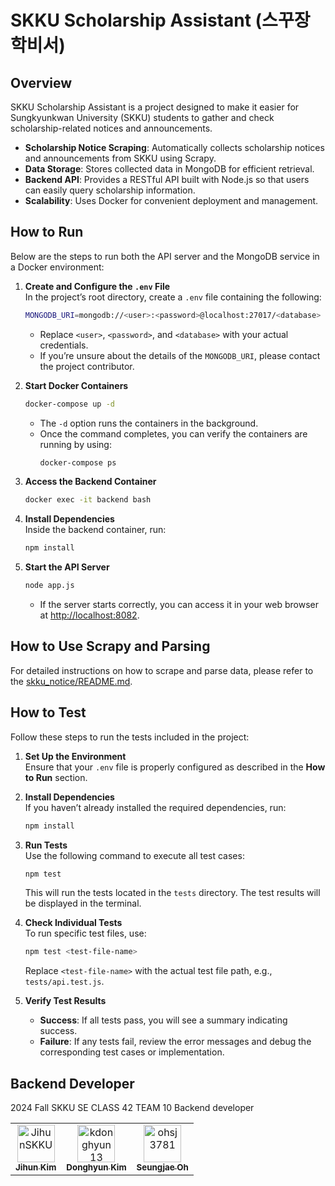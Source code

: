 # SKKU Scholarship Assistant (스꾸장학비서)

## Overview
SKKU Scholarship Assistant is a project designed to make it easier for Sungkyunkwan University (SKKU) students to gather and check scholarship-related notices and announcements.  
- **Scholarship Notice Scraping**: Automatically collects scholarship notices and announcements from SKKU using Scrapy.  
- **Data Storage**: Stores collected data in MongoDB for efficient retrieval.  
- **Backend API**: Provides a RESTful API built with Node.js so that users can easily query scholarship information.  
- **Scalability**: Uses Docker for convenient deployment and management.

## How to Run

Below are the steps to run both the API server and the MongoDB service in a Docker environment:

1. **Create and Configure the `.env` File**  
   In the project’s root directory, create a `.env` file containing the following:
   ```bash
   MONGODB_URI=mongodb://<user>:<password>@localhost:27017/<database>
   ```
   - Replace `<user>`, `<password>`, and `<database>` with your actual credentials.  
   - If you’re unsure about the details of the `MONGODB_URI`, please contact the project contributor.

2. **Start Docker Containers**  
   ```bash
   docker-compose up -d
   ```
   - The `-d` option runs the containers in the background.  
   - Once the command completes, you can verify the containers are running by using:
     ```bash
     docker-compose ps
     ```

3. **Access the Backend Container**  
   ```bash
   docker exec -it backend bash
   ```

4. **Install Dependencies**  
   Inside the backend container, run:
   ```bash
   npm install
   ```

5. **Start the API Server**  
   ```bash
   node app.js
   ```
   - If the server starts correctly, you can access it in your web browser at [http://localhost:8082](http://localhost:8082).

## How to Use Scrapy and Parsing

For detailed instructions on how to scrape and parse data, please refer to the [skku_notice/README.md](./skku_notice/README.md).

## How to Test

Follow these steps to run the tests included in the project:

1. **Set Up the Environment**  
   Ensure that your `.env` file is properly configured as described in the **How to Run** section.

2. **Install Dependencies**  
   If you haven’t already installed the required dependencies, run:
   ```bash
   npm install
   ```

3. **Run Tests**  
   Use the following command to execute all test cases:
   ```bash
   npm test
   ```
   This will run the tests located in the `tests` directory. The test results will be displayed in the terminal.

4. **Check Individual Tests**  
   To run specific test files, use:
   ```bash
   npm test <test-file-name>
   ```
   Replace `<test-file-name>` with the actual test file path, e.g., `tests/api.test.js`.

5. **Verify Test Results**  
   - **Success**: If all tests pass, you will see a summary indicating success.
   - **Failure**: If any tests fail, review the error messages and debug the corresponding test cases or implementation.

## Backend Developer

2024 Fall SKKU SE CLASS 42 TEAM 10 Backend developer

<table>
  <tr>
    <td align="center">
      <a href="https://github.com/JihunSKKU">
        <img src="https://github.com/JihunSKKU.png" width="60px;" alt="JihunSKKU"/>
        <br />
        <sub><b>Jihun Kim</b></sub>
      </a>
    </td>
    <td align="center">
      <a href="https://github.com/kdonghyun13">
        <img src="https://github.com/kdonghyun13.png" width="60px;" alt="kdonghyun13"/>
        <br />
        <sub><b>Donghyun Kim</b></sub>
      </a>
    </td>
    <td align="center">
      <a href="https://github.com/ohsj3781">
        <img src="https://github.com/ohsj3781.png" width="60px;" alt="ohsj3781"/>
        <br />
        <sub><b>Seungjae Oh</b></sub>
      </a>
    </td>
  </tr>
</table>
